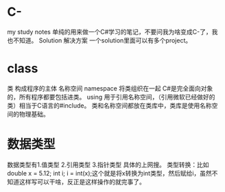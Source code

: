 # C-
my study notes
单纯的用来做一个C#学习的笔记，不要问我为啥变成C-了，我也不知道。
Solution 解决方案 一个solution里面可以有多个project。
# class 
类 构成程序的主体 名称空间 namespace 将类组织在一起
C#是完全面向对象的，所有程序都要包括进类。
using 用于引用名称空间，（引用微软已经做好的类）相当于C语言的#include。
类和名称空间都放在类库中，类库是使用名称空间的物理基础。
# 数据类型
数据类型有1.值类型 2.引用类型 3.指针类型 具体的上网搜。
类型转换：比如 double x = 5.12; int i; i = int(x);这个就是将x转换为int类型，然后赋给i，虽然不知道这样写可以干啥，反正是这样操作的就完事了。